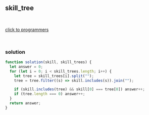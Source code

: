 ## skill_tree

<br>


[click to programmers](https://programmers.co.kr/learn/courses/30/lessons/49993)

<br>

### solution

```js
function solution(skill, skill_trees) {
  let answer = 0;
  for (let i = 0; i < skill_trees.length; i++) {
    let tree = skill_trees[i].split("");
    tree = tree.filter((s) => skill.includes(s)).join("");

    if (skill.includes(tree) && skill[0] === tree[0]) answer++;
    if (tree.length === 0) answer++;
  }
  return answer;
}
```
